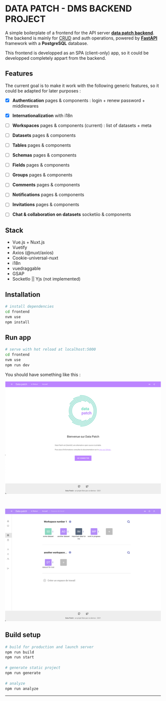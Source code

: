 # DATA PATCH - DMS BACKEND PROJECT

A simple boilerplate of a frontend for the API server **[data patch backend][datapatch-back]**. The backend is mainly for [CRUD][CRUD_def] and auth operations, powered by **[FastAPI][fastapi]** framework with a **PostgreSQL** database. 

This frontend is developped as an SPA (client-only) app, so it could be developped completely appart from the backend.

## Features

The current goal is to make it work with the following generic features, so it could be adapted for later purposes :

- [x] **Authentication** pages & components : login + renew password + middlewares
- [x] **Internationalization** with i18n
- [ ] **Workspaces** pages & components (current) : list of datasets + meta
- [ ] **Datasets** pages & components
- [ ] **Tables** pages & components
- [ ] **Schemas** pages & components
- [ ] **Fields** pages & components
- [ ] **Groups** pages & components
- [ ] **Comments** pages & components
- [ ] **Notifications** pages & components
- [ ] **Invitations** pages & components
- [ ] **Chat & collaboration on datasets** socketiio & components


## Stack

- Vue.js + Nuxt.js
- Vuetify
- Axios (@nuxt/axios)
- Cookie-universal-nuxt
- i18n
- vuedraggable
- GSAP
- SocketIo || Yjs (not implemented)


## Installation

```bash
# install dependencies
cd frontend
nvm use
npm install
```

## Run app

```bash
# serve with hot reload at localhost:5000
cd frontend
nvm use
npm run dev
```

You should have something like this :

![screenshot-landing](./docs/statics/screenshot-front-landing-1.png)

<br>

![screenshot-workspaces](./docs/statics/screenshot-front-workspaces-1.png)


## Build setup

```bash
# build for production and launch server
npm run build
npm run start

# generate static project
npm run generate

# analyze
npm run analyze
```

---


[datapatch-back]:https://github.com/co-demos/fastapi-boilerplate

[CRUD_def]:https://en.wikipedia.org/wiki/Create,_read,_update_and_delete
[fastapi]:https://fastapi.tiangolo.com/
[fastapi-tuto]:https://fastapi.tiangolo.com/tutorial/
[fastapi-boilerplate]:https://github.com/tiangolo/full-stack-fastapi-postgresql
[MK-fast]:https://www.youtube.com/watch?v=HnJEiTx0feE&list=PL_9Bx_sxJkROtrlVTsGiuu-NtO_BmUfkB

[pipenv]:https://pipenv-fork.readthedocs.io/en/latest/basics.html
[alembic]:https://alembic.sqlalchemy.org/en/latest/
[pytest]:https://docs.pytest.org/en/stable/
[fastapi-tests]:https://fastapi.tiangolo.com/tutorial/testing/

[roadmap-beta]:https://github.com/co-demos/fastapi-boilerplate/projects/1

[baserow]:https://baserow.io/
[airtable]:https://airtable.com/
